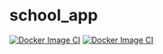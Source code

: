 # school_app
[![Docker Image CI](https://github.com/bithost/school_app/actions/workflows/docker-image.yml/badge.svg)](https://github.com/bithost/school_app/actions/workflows/docker-image.yml) [![Docker Image CI](https://github.com/bithost/school_app/actions/workflows/docker-image.yml/badge.svg)](https://github.com/bithost/school_app/actions/workflows/docker-image.yml)


